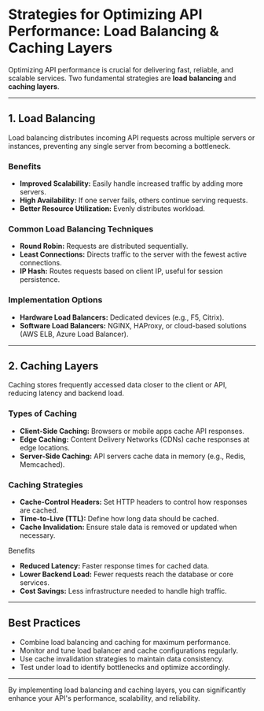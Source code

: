 # Strategies for Optimizing API Performance: Load Balancing & Caching Layers

Optimizing API performance is crucial for delivering fast, reliable, and scalable services. Two fundamental strategies are **load balancing** and **caching layers**.

---

## 1. Load Balancing

Load balancing distributes incoming API requests across multiple servers or instances, preventing any single server from becoming a bottleneck.

### Benefits

- **Improved Scalability:** Easily handle increased traffic by adding more servers.
- **High Availability:** If one server fails, others continue serving requests.
- **Better Resource Utilization:** Evenly distributes workload.

### Common Load Balancing Techniques

- **Round Robin:** Requests are distributed sequentially.
- **Least Connections:** Directs traffic to the server with the fewest active connections.
- **IP Hash:** Routes requests based on client IP, useful for session persistence.

### Implementation Options

- **Hardware Load Balancers:** Dedicated devices (e.g., F5, Citrix).
- **Software Load Balancers:** NGINX, HAProxy, or cloud-based solutions (AWS ELB, Azure Load Balancer).

---

## 2. Caching Layers

Caching stores frequently accessed data closer to the client or API, reducing latency and backend load.

### Types of Caching

- **Client-Side Caching:** Browsers or mobile apps cache API responses.
- **Edge Caching:** Content Delivery Networks (CDNs) cache responses at edge locations.
- **Server-Side Caching:** API servers cache data in memory (e.g., Redis, Memcached).

### Caching Strategies

- **Cache-Control Headers:** Set HTTP headers to control how responses are cached.
- **Time-to-Live (TTL):** Define how long data should be cached.
- **Cache Invalidation:** Ensure stale data is removed or updated when necessary.

Benefits

- **Reduced Latency:** Faster response times for cached data.
- **Lower Backend Load:** Fewer requests reach the database or core services.
- **Cost Savings:** Less infrastructure needed to handle high traffic.

---

## Best Practices

- Combine load balancing and caching for maximum performance.
- Monitor and tune load balancer and cache configurations regularly.
- Use cache invalidation strategies to maintain data consistency.
- Test under load to identify bottlenecks and optimize accordingly.

---

By implementing load balancing and caching layers, you can significantly enhance your API's performance, scalability, and reliability.
